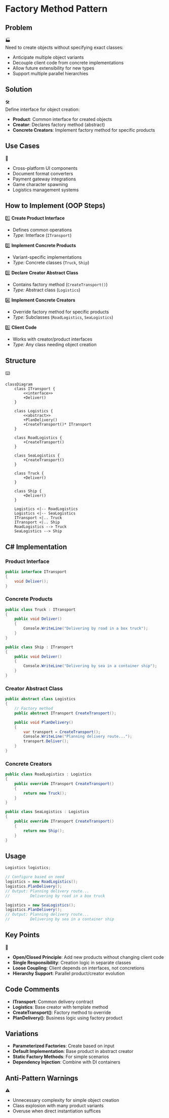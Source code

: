 # Factory Method Pattern

## Problem

🏭  
Need to create objects without specifying exact classes:

- Anticipate multiple object variants
- Decouple client code from concrete implementations
- Allow future extensibility for new types
- Support multiple parallel hierarchies

## Solution

🛠️  
Define interface for object creation:

- **Product**: Common interface for created objects
- **Creator**: Declares factory method (abstract)
- **Concrete Creators**: Implement factory method for specific products

## Use Cases

🚚

- Cross-platform UI components
- Document format converters
- Payment gateway integrations
- Game character spawning
- Logistics management systems

## How to Implement (OOP Steps)

1️⃣ **Create Product Interface**

- Defines common operations
- _Type:_ Interface (`ITransport`)

2️⃣ **Implement Concrete Products**

- Variant-specific implementations
- _Type:_ Concrete classes (`Truck`, `Ship`)

3️⃣ **Declare Creator Abstract Class**

- Contains factory method (`CreateTransport()`)
- _Type:_ Abstract class (`Logistics`)

4️⃣ **Implement Concrete Creators**

- Override factory method for specific products
- _Type:_ Subclasses (`RoadLogistics`, `SeaLogistics`)

5️⃣ **Client Code**

- Works with creator/product interfaces
- _Type:_ Any class needing object creation

## Structure

⌨️

```mermaid
classDiagram
    class ITransport {
        <<interface>>
        +Deliver()
    }

    class Logistics {
        <<abstract>>
        +PlanDelivery()
        +CreateTransport()* ITransport
    }

    class RoadLogistics {
        +CreateTransport()
    }

    class SeaLogistics {
        +CreateTransport()
    }

    class Truck {
        +Deliver()
    }

    class Ship {
        +Deliver()
    }

    Logistics <|-- RoadLogistics
    Logistics <|-- SeaLogistics
    ITransport <|.. Truck
    ITransport <|.. Ship
    RoadLogistics --> Truck
    SeaLogistics --> Ship
```

## C# Implementation

### Product Interface

```csharp
public interface ITransport
{
    void Deliver();
}
```

### Concrete Products

```csharp
public class Truck : ITransport
{
    public void Deliver()
    {
        Console.WriteLine("Delivering by road in a box truck");
    }
}

public class Ship : ITransport
{
    public void Deliver()
    {
        Console.WriteLine("Delivering by sea in a container ship");
    }
}
```

### Creator Abstract Class

```csharp
public abstract class Logistics
{
    // Factory method
    public abstract ITransport CreateTransport();

    public void PlanDelivery()
    {
        var transport = CreateTransport();
        Console.WriteLine("Planning delivery route...");
        transport.Deliver();
    }
}
```

### Concrete Creators

```csharp
public class RoadLogistics : Logistics
{
    public override ITransport CreateTransport()
    {
        return new Truck();
    }
}

public class SeaLogistics : Logistics
{
    public override ITransport CreateTransport()
    {
        return new Ship();
    }
}
```

## Usage

```csharp
Logistics logistics;

// Configure based on need
logistics = new RoadLogistics();
logistics.PlanDelivery();
// Output: Planning delivery route...
//         Delivering by road in a box truck

logistics = new SeaLogistics();
logistics.PlanDelivery();
// Output: Planning delivery route...
//         Delivering by sea in a container ship
```

## Key Points

🔑

- **Open/Closed Principle**: Add new products without changing client code
- **Single Responsibility**: Creation logic in separate classes
- **Loose Coupling**: Client depends on interfaces, not concretions
- **Hierarchy Support**: Parallel product/creator evolution

## Code Comments

- **ITransport**: Common delivery contract
- **Logistics**: Base creator with template method
- **CreateTransport()**: Factory method to override
- **PlanDelivery()**: Business logic using factory product

## Variations

- **Parameterized Factories**: Create based on input
- **Default Implementation**: Base product in abstract creator
- **Static Factory Methods**: For simple scenarios
- **Dependency Injection**: Combine with DI containers

## Anti-Pattern Warnings

⚠️

- Unnecessary complexity for simple object creation
- Class explosion with many product variants
- Overuse when direct instantiation suffices
